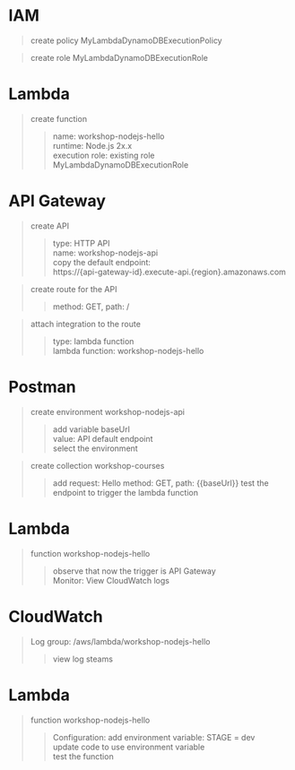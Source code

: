 # IAM
> create policy MyLambdaDynamoDBExecutionPolicy  

> create role MyLambdaDynamoDBExecutionRole

# Lambda
> create function  
>> name: workshop-nodejs-hello  
>> runtime: Node.js 2x.x  
>> execution role: existing role MyLambdaDynamoDBExecutionRole  

# API Gateway
> create API  
>> type: HTTP API  
>> name: workshop-nodejs-api  
>> copy the default endpoint:  
>> https://{api-gateway-id}.execute-api.{region}.amazonaws.com  

> create route for the API  
>> method: GET, path: /  

> attach integration to the route  
>> type: lambda function  
>> lambda function: workshop-nodejs-hello  

# Postman
> create environment workshop-nodejs-api  
>> add variable baseUrl  
>> value: API default endpoint  
>> select the environment

> create collection workshop-courses  
>> add request: Hello
>> method: GET, path: {{baseUrl}}
>> test the endpoint to trigger the lambda function

# Lambda
> function workshop-nodejs-hello  
>> observe that now the trigger is API Gateway  
>> Monitor: View CloudWatch logs  

# CloudWatch
> Log group: /aws/lambda/workshop-nodejs-hello  
>> view log steams  

# Lambda
> function workshop-nodejs-hello  
>> Configuration: add environment variable: STAGE = dev  
>> update code to use environment variable  
>> test the function  
